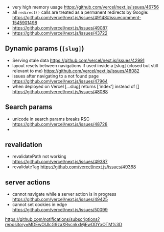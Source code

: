 -   very high memory usage https://github.com/vercel/next.js/issues/46756
-   all `redirect()` calls are treated as a permanent redirects by Google: https://github.com/vercel/next.js/issues/49148#issuecomment-1545901498
-   https://github.com/vercel/next.js/issues/49087
-   https://github.com/vercel/next.js/issues/43722

## Dynamic params (`[slug]`)

-   Serving stale data https://github.com/vercel/next.js/issues/42991
-   layout resets between navigations if used inside a [slug] (closed but still relevant to me) https://github.com/vercel/next.js/issues/48082
-   issues after navigating to a not found page https://github.com/vercel/next.js/issues/47964
-   when deployed on Vercel [...slug] returns ['index'] instead of [] https://github.com/vercel/next.js/issues/48088

## Search params

-   unicode in search params breaks RSC https://github.com/vercel/next.js/issues/48728
-

## revalidation

-   revalidatePath not working https://github.com/vercel/next.js/issues/49387
-   revalidateTag https://github.com/vercel/next.js/issues/49368


## server actions

-   cannot navigate while a server action is in progress https://github.com/vercel/next.js/issues/49425
-   cannot set cookies in edge https://github.com/vercel/next.js/issues/50099

https://github.com/notifications/subscriptions?repository=MDEwOlJlcG9zaXRvcnkxMjEwODYxOTM%3D
